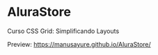 # AluraStore
Curso CSS Grid: Simplificando Layouts


Preview: https://manusayure.github.io/AluraStore/
